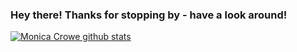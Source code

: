 ### Hey there! Thanks for stopping by - have a look around!
[![Monica Crowe github stats](https://github-readme-stats.vercel.app/api?username=mcrowe94)](https://github.com/anuraghazra/github-readme-stats)
<!--
**mcrowe94/mcrowe94** is a ✨ _special_ ✨ repository because its `README.md` (this file) appears on your GitHub profile.**

Here are some ideas to get you started:

- 🔭 I’m currently working on ...
- 🌱 I’m currently learning ...
- 👯 I’m looking to collaborate on ...
- 🤔 I’m looking for help with ...
- 💬 Ask me about ...
- 📫 How to reach me: ...
- 😄 Pronouns: ...
- ⚡ Fun fact: ...
-->
